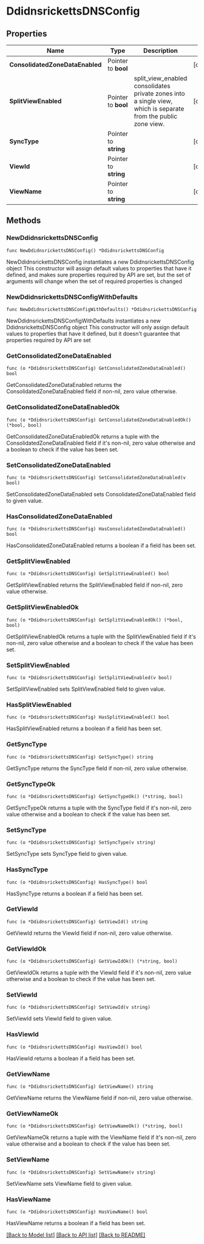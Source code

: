 # DdidnsrickettsDNSConfig

## Properties

Name | Type | Description | Notes
------------ | ------------- | ------------- | -------------
**ConsolidatedZoneDataEnabled** | Pointer to **bool** |  | [optional] 
**SplitViewEnabled** | Pointer to **bool** | split_view_enabled consolidates private zones into a single view, which is separate from the public zone view. | [optional] 
**SyncType** | Pointer to **string** |  | [optional] 
**ViewId** | Pointer to **string** |  | [optional] 
**ViewName** | Pointer to **string** |  | [optional] 

## Methods

### NewDdidnsrickettsDNSConfig

`func NewDdidnsrickettsDNSConfig() *DdidnsrickettsDNSConfig`

NewDdidnsrickettsDNSConfig instantiates a new DdidnsrickettsDNSConfig object
This constructor will assign default values to properties that have it defined,
and makes sure properties required by API are set, but the set of arguments
will change when the set of required properties is changed

### NewDdidnsrickettsDNSConfigWithDefaults

`func NewDdidnsrickettsDNSConfigWithDefaults() *DdidnsrickettsDNSConfig`

NewDdidnsrickettsDNSConfigWithDefaults instantiates a new DdidnsrickettsDNSConfig object
This constructor will only assign default values to properties that have it defined,
but it doesn't guarantee that properties required by API are set

### GetConsolidatedZoneDataEnabled

`func (o *DdidnsrickettsDNSConfig) GetConsolidatedZoneDataEnabled() bool`

GetConsolidatedZoneDataEnabled returns the ConsolidatedZoneDataEnabled field if non-nil, zero value otherwise.

### GetConsolidatedZoneDataEnabledOk

`func (o *DdidnsrickettsDNSConfig) GetConsolidatedZoneDataEnabledOk() (*bool, bool)`

GetConsolidatedZoneDataEnabledOk returns a tuple with the ConsolidatedZoneDataEnabled field if it's non-nil, zero value otherwise
and a boolean to check if the value has been set.

### SetConsolidatedZoneDataEnabled

`func (o *DdidnsrickettsDNSConfig) SetConsolidatedZoneDataEnabled(v bool)`

SetConsolidatedZoneDataEnabled sets ConsolidatedZoneDataEnabled field to given value.

### HasConsolidatedZoneDataEnabled

`func (o *DdidnsrickettsDNSConfig) HasConsolidatedZoneDataEnabled() bool`

HasConsolidatedZoneDataEnabled returns a boolean if a field has been set.

### GetSplitViewEnabled

`func (o *DdidnsrickettsDNSConfig) GetSplitViewEnabled() bool`

GetSplitViewEnabled returns the SplitViewEnabled field if non-nil, zero value otherwise.

### GetSplitViewEnabledOk

`func (o *DdidnsrickettsDNSConfig) GetSplitViewEnabledOk() (*bool, bool)`

GetSplitViewEnabledOk returns a tuple with the SplitViewEnabled field if it's non-nil, zero value otherwise
and a boolean to check if the value has been set.

### SetSplitViewEnabled

`func (o *DdidnsrickettsDNSConfig) SetSplitViewEnabled(v bool)`

SetSplitViewEnabled sets SplitViewEnabled field to given value.

### HasSplitViewEnabled

`func (o *DdidnsrickettsDNSConfig) HasSplitViewEnabled() bool`

HasSplitViewEnabled returns a boolean if a field has been set.

### GetSyncType

`func (o *DdidnsrickettsDNSConfig) GetSyncType() string`

GetSyncType returns the SyncType field if non-nil, zero value otherwise.

### GetSyncTypeOk

`func (o *DdidnsrickettsDNSConfig) GetSyncTypeOk() (*string, bool)`

GetSyncTypeOk returns a tuple with the SyncType field if it's non-nil, zero value otherwise
and a boolean to check if the value has been set.

### SetSyncType

`func (o *DdidnsrickettsDNSConfig) SetSyncType(v string)`

SetSyncType sets SyncType field to given value.

### HasSyncType

`func (o *DdidnsrickettsDNSConfig) HasSyncType() bool`

HasSyncType returns a boolean if a field has been set.

### GetViewId

`func (o *DdidnsrickettsDNSConfig) GetViewId() string`

GetViewId returns the ViewId field if non-nil, zero value otherwise.

### GetViewIdOk

`func (o *DdidnsrickettsDNSConfig) GetViewIdOk() (*string, bool)`

GetViewIdOk returns a tuple with the ViewId field if it's non-nil, zero value otherwise
and a boolean to check if the value has been set.

### SetViewId

`func (o *DdidnsrickettsDNSConfig) SetViewId(v string)`

SetViewId sets ViewId field to given value.

### HasViewId

`func (o *DdidnsrickettsDNSConfig) HasViewId() bool`

HasViewId returns a boolean if a field has been set.

### GetViewName

`func (o *DdidnsrickettsDNSConfig) GetViewName() string`

GetViewName returns the ViewName field if non-nil, zero value otherwise.

### GetViewNameOk

`func (o *DdidnsrickettsDNSConfig) GetViewNameOk() (*string, bool)`

GetViewNameOk returns a tuple with the ViewName field if it's non-nil, zero value otherwise
and a boolean to check if the value has been set.

### SetViewName

`func (o *DdidnsrickettsDNSConfig) SetViewName(v string)`

SetViewName sets ViewName field to given value.

### HasViewName

`func (o *DdidnsrickettsDNSConfig) HasViewName() bool`

HasViewName returns a boolean if a field has been set.


[[Back to Model list]](../README.md#documentation-for-models) [[Back to API list]](../README.md#documentation-for-api-endpoints) [[Back to README]](../README.md)


